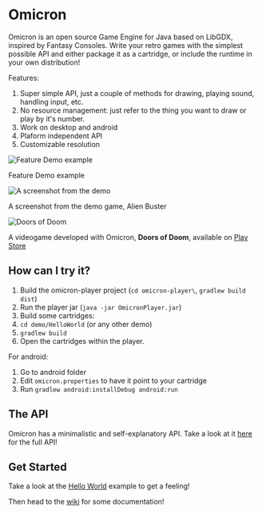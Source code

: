 Omicron
======
Omicron is an open source Game Engine for Java based on LibGDX, inspired by Fantasy Consoles. Write your retro games with the simplest possible API and either package it as a cartridge, or include the runtime in your own distribution!

Features:

1. Super simple API, just a couple of methods for drawing, playing sound, handling input, etc.
2. No resource management: just refer to the thing you want to draw or play by it's number.
3. Work on desktop and android
4. Plaform independent API
5. Customizable resolution

![Feature Demo example](https://i.imgur.com/VYVhZtv.png)

Feature Demo example


![A screenshot from the demo](https://i.imgur.com/esxGpDW.png)

A screenshot from the demo game, Alien Buster

![Doors of Doom](https://i.imgur.com/GoCecbG.png)

A videogame developed with Omicron, **Doors of Doom**, available on [Play Store](https://play.google.com/store/apps/details?id=org.github.msx80.doorsofdoom.DoorsOfDoom)


How can I try it?
-----------------

1. Build the omicron-player project (`cd omicron-player\`, `gradlew build dist`)
2. Run the player jar (`java -jar OmicronPlayer.jar`)
3. Build some cartridges:
4. `cd demo/HelloWorld` (or any other demo)
5. `gradlew build`
6. Open the cartridges within the player.

For android:

1. Go to android folder
2. Edit `omicron.properties` to have it point to your cartridge
3. Run `gradlew android:installDebug android:run`

The API
-------

Omicron has a minimalistic and self-explanatory API.
Take a look at it [here](https://github.com/msx80/Omicron/blob/master/omicron-player/omicron-api/src/main/java/org/github/msx80/omicron/api/Sys.java) for the full API!

Get Started
-----------

Take a look at the [Hello World](https://github.com/msx80/Omicron/blob/master/demo/HelloWorld/src/main/java/org/github/msx80/omicron/helloworld/HelloWorld.java) example to get a feeling!

Then head to the [wiki](https://github.com/msx80/Omicron/wiki) for some documentation!
